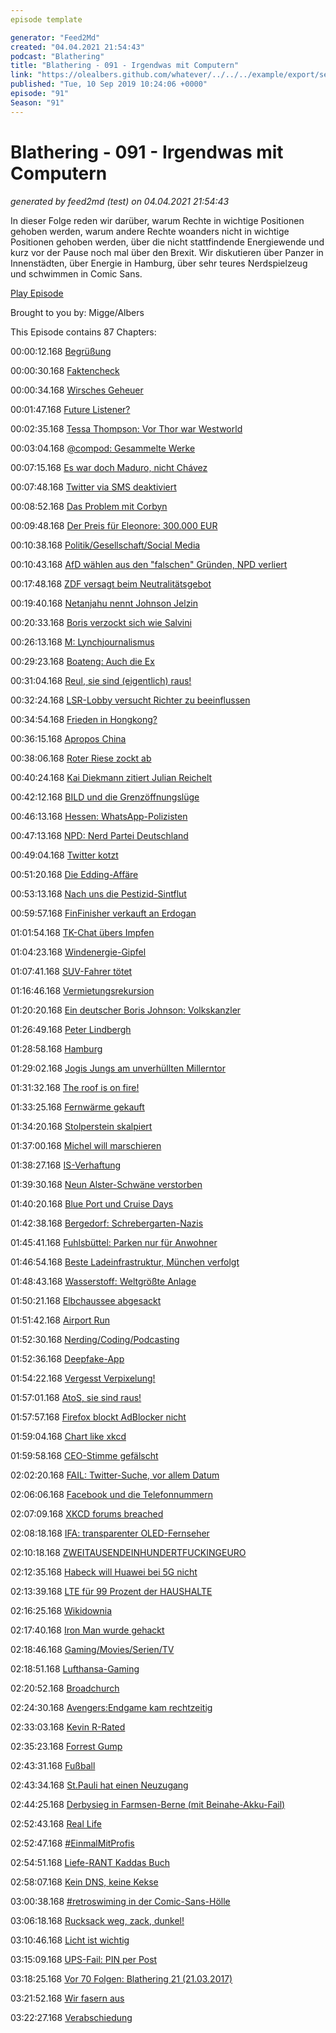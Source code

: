 ```yaml
---
episode template

generator: "Feed2Md"
created: "04.04.2021 21:54:43"
podcast: "Blathering"
title: "Blathering - 091 - Irgendwas mit Computern"
link: "https://olealbers.github.com/whatever/../../../example/export/seasons/4/2019/9/Blathering - 091 - Irgendwas mit Computern.md"
published: "Tue, 10 Sep 2019 10:24:06 +0000"
episode: "91"
Season: "91"
---
```


# Blathering - 091 - Irgendwas mit Computern
_generated by feed2md (test) on 04.04.2021 21:54:43_

In dieser Folge reden wir darüber, warum Rechte in wichtige Positionen gehoben werden, warum andere Rechte woanders nicht in wichtige Positionen gehoben werden, über die nicht stattfindende Energiewende und kurz vor der Pause noch mal über den Brexit. Wir diskutieren über Panzer in Innenstädten, über Energie in Hamburg, über sehr teures Nerdspielzeug und schwimmen in Comic Sans.

[Play Episode](https://www.blathering.de/podlove/file/928/s/feed/c/mp3/blathering_091.mp3)

Brought to you by: Migge/Albers

This Episode contains 87 Chapters:


00:00:12.168 [Begrüßung]()

00:00:30.168 [Faktencheck]()

00:00:34.168 [Wirsches Geheuer](https://de.wiktionary.org/wiki/geheuer)

00:01:47.168 [Future Listener?](https://twitter.com/DieLabertasche/status/1169696153530748929)

00:02:35.168 [Tessa Thompson: Vor Thor war Westworld](https://de.wikipedia.org/wiki/Tessa_Thompson)

00:03:04.168 [@compod: Gesammelte Werke](https://twitter.com/search?lang=de&q=(from%3Acompod)%20(to%3Ablathering_pod)%20until%3A2019-09-10%20since%3A2019-09-03&src=typed_query)

00:07:15.168 [Es war doch Maduro, nicht Chávez](https://de.wikipedia.org/wiki/Nicol%C3%A1s_Maduro#Entmachtung_des_Parlaments_durch_das_Maduro-treue_Oberste_Gericht_im_Fr%C3%BChjahr_2017)

00:07:48.168 [Twitter via SMS deaktiviert](https://www.zdnet.de/88368283/twitter-deaktiviert-sms-to-tweet-funktion/)

00:08:52.168 [Das Problem mit Corbyn](https://de.wikipedia.org/wiki/Jeremy_Corbyn#Antisemitismus-Vorw%C3%BCrfe)

00:09:48.168 [Der Preis für Eleonore: 300.000 EUR](https://www.leetchi.com/c/claus-peter-reisch)

00:10:38.168 [Politik/Gesellschaft/Social Media]()

00:10:43.168 [AfD wählen aus den "falschen" Gründen, NPD verliert](https://correctiv.org/faktencheck/politik/2019/09/04/diese-grafik-ueber-das-afd-wahlprogramm-fuer-sachsen-stimmt-groesstenteils)

00:17:48.168 [ZDF versagt beim Neutralitätsgebot](https://srv.deutschlandradio.de/dlf-audiothek-audio-teilen.3265.de.html?mdm:audio_id=761994)

00:19:40.168 [Netanjahu nennt Johnson Jelzin](https://www.theguardian.com/world/2019/sep/09/israeli-pm-wrongly-refers-to-boris-johnson-as-boris-yeltsin)

00:20:33.168 [Boris verzockt sich wie Salvini](https://www.spiegel.de/politik/ausland/brexit-boris-johnson-hat-sich-verzockt-so-geht-es-weiter-a-1285125.html)

00:26:13.168 [M: Lynchjournalismus](https://bildblog.de/114173/bild-und-die-kinderporno-ermittlungen/)

00:29:23.168 [Boateng: Auch die Ex](https://www.faz.net/aktuell/gesellschaft/kriminalitaet/gefaehrliche-koerperverletzung-ermittlung-gegen-boateng-geht-weiter-16368522.html)

00:31:04.168 [Reul, sie sind (eigentlich) raus!](https://twitter.com/anettselle/status/1169170407322214400)

00:32:24.168 [LSR-Lobby versucht Richter zu beeinflussen](https://www.golem.de/news/leistungsschutzrecht-vg-media-startet-kampagne-gegen-us-digitalkonzerne-1909-143565-2.html)

00:34:54.168 [Frieden in Hongkong?](https://taz.de/Politische-Krise-in-Hongkong/!5623597/)

00:36:15.168 [Apropos China](https://www.tagesschau.de/investigativ/br-recherche/einfluss-china-101.html)

00:38:06.168 [Roter Riese zockt ab](https://www.ndr.de/nachrichten/niedersachsen/Zocken-Sparkassen-Kunden-bei-Giro-Konten-ab,zinsbetrug100.html)

00:40:24.168 [Kai Diekmann zitiert Julian Reichelt](https://twitter.com/niggi/status/1169477717198331909)

00:42:12.168 [BILD und die Grenzöffnungslüge](https://mediathekviewweb.de/#query=Stunden%20der%20Entscheidung)

00:46:13.168 [Hessen: WhatsApp-Polizisten](https://www.spiegel.de/panorama/justiz/hessen-polizeianwaerter-sollen-rassistische-nachrichten-verschickt-haben-a-1285789.html)

00:47:13.168 [NPD: Nerd Partei Deutschland](https://taz.de/NPD-Mann-wird-Ortsvorsteher/!5620996/)

00:49:04.168 [Twitter kotzt](https://twitter.com/tobybaier/status/1169518480355405826)

00:51:20.168 [Die Edding-Affäre](https://www.theguardian.com/world/2019/sep/04/trump-hurricane-dorian-alabama-sharpie-map)

00:53:13.168 [Nach uns die Pestizid-Sintflut](https://taz.de/Verbot-des-Pestizids-Glyphosat-2024/!5620624/)

00:59:57.168 [FinFinisher verkauft an Erdogan](https://www.reporter-ohne-grenzen.de/pressemitteilungen/meldung/illegaler-verkauf-von-spaehsoftware-an-tuerkei/)

01:01:54.168 [TK-Chat übers Impfen](https://twitter.com/_Adora_Belle_/status/1169220793773023232)

01:04:23.168 [Windenergie-Gipfel](https://www.handelsblatt.com/politik/deutschland/arbeitsmarkt-ig-metall-bis-zu-10-000-jobs-in-der-windindustrie-sind-weg/24979110.html)

01:07:41.168 [SUV-Fahrer tötet](https://www.t-online.de/nachrichten/panorama/id_86405928/berlin-ein-tonnenschwerer-gelaendewagen-einfach-durch-die-luft-gewirbelt-.html)

01:16:46.168 [Vermietungsrekursion]()

01:20:20.168 [Ein deutscher Boris Johnson: Volkskanzler](https://verfassungsblog.de/ein-volkskanzler/)

01:26:49.168 [Peter Lindbergh](https://de.wikipedia.org/wiki/Peter_Lindbergh)

01:28:58.168 [Hamburg]()

01:29:02.168 [Jogis Jungs am unverhüllten Millerntor](https://twitter.com/stammtischphilo/status/1168827009981718529)

01:31:32.168 [The roof is on fire!](https://www.abendblatt.de/hamburg/polizeimeldungen/article226982093/Feuer-im-CCH-Im-5-Stock-brennt-ein-Teerkocher.html)

01:33:25.168 [Fernwärme gekauft](https://www.hamburg1.de/nachrichten/41932/Fernwaermenetz_wieder_in_staedtischer_Hand.html)

01:34:20.168 [Stolperstein skalpiert](https://www.mopo.de/hamburg/polizei/antisemitischer-angriff-in-hamburg-stolperstein-abgerissen---polizei-sucht-zeugen-33117870)

01:37:00.168 [Michel will marschieren](https://twitter.com/NordensurfHH/status/1169315460510355462)

01:38:27.168 [IS-Verhaftung](https://www.tagesschau.de/inland/festnahme-is-101.html)

01:39:30.168 [Neun Alster-Schwäne verstorben](https://www.hamburg1.de/nachrichten/41922/Mehrere_Alsterschwaene_gestorben.html)

01:40:20.168 [Blue Port und Cruise Days](https://www.hamburg1.de/nachrichten/41976/Blue_Port_2019.html)

01:42:38.168 [Bergedorf: Schrebergarten-Nazis](https://taz.de/Rechte-in-Hamburger-Schrebergarten/!5619735/)

01:45:41.168 [Fuhlsbüttel: Parken nur für Anwohner](https://www.hamburg1.de/nachrichten/41967/Bewohnerparkzonen_rund_um_den_Flughafen.html)

01:46:54.168 [Beste Ladeinfrastruktur, München verfolgt](https://www.golem.de/news/elektromobilitaet-hamburg-laedt-am-besten-muenchen-besser-als-berlin-1909-143595.html)

01:48:43.168 [Wasserstoff: Weltgrößte Anlage](https://www.hamburg1.de/nachrichten/41962/Wasserstoffanlage_im_Hafen_geplant.html)

01:50:21.168 [Elbchaussee abgesackt](https://www.hamburg1.de/nachrichten/41968/Elbchaussee_abgesackt.html)

01:51:42.168 [Airport Run](https://www.airportrace.de/)

01:52:30.168 [Nerding/Coding/Podcasting]()

01:52:36.168 [Deepfake-App](https://www.theguardian.com/technology/2019/sep/02/chinese-face-swap-app-zao-triggers-privacy-fears-viral)

01:54:22.168 [Vergesst Verpixelung!](https://iforcedabot.com/photo-realistic-emojis-and-emotes-with-progressive-face-super-resolution/)

01:57:01.168 [AtoS, sie sind raus!](https://www.golem.de/news/bea-anwaltspostfach-hat-neuen-betreiber-1909-143596.html)

01:57:57.168 [Firefox blockt AdBlocker nicht](https://www.golem.de/news/mozilla-firefox-soll-werbeblocker-apis-weiter-unterstuetzen-1909-143614.html)

01:59:04.168 [Chart like xkcd](https://timqian.com/chart.xkcd/)

01:59:58.168 [CEO-Stimme gefälscht](https://www.golem.de/news/social-engineering-mit-kuenstlicher-intelligenz-220-000-euro-erbeutet-1909-143638.html)

02:02:20.168 [FAIL: Twitter-Suche, vor allem Datum](https://twitter.com/search-advanced?lang=de)

02:06:06.168 [Facebook und die Telefonnummern](https://techcrunch.com/2019/09/04/facebook-phone-numbers-exposed/)

02:07:09.168 [XKCD forums breached](https://nakedsecurity.sophos.com/2019/09/03/xkcd-forums-breached/)

02:08:18.168 [IFA: transparenter OLED-Fernseher](https://www.golem.de/news/transparenter-panasonic-oled-tv-der-fernseher-ist-eine-scheibe-1909-143684.html)

02:10:18.168 [ZWEITAUSENDEINHUNDERTFUCKINGEURO](https://www.zdnet.de/88368269/galaxy-fold-5g-kommt-am-18-september-in-den-handel/)

02:12:35.168 [Habeck will Huawei bei 5G nicht](https://www.golem.de/news/5g-gruenenchef-fordert-ausschluss-von-huawei-1909-143709.html)

02:13:39.168 [LTE für 99 Prozent der HAUSHALTE](https://www.tagesschau.de/wirtschaft/mobilfunknetzausbau-101.html)

02:16:25.168 [Wikidownia](https://taz.de/Cyber-Attacke-auf-Wikipedia/!5624032/)

02:17:40.168 [Iron Man wurde gehackt](https://www.heise.de/security/meldung/l-f-Iron-Man-wollte-2000-iPhones-verschenken-4516942.html)

02:18:46.168 [Gaming/Movies/Serien/TV]()

02:18:51.168 [Lufthansa-Gaming](https://runwaygirlnetwork.com/2019/08/29/press-release-lufthansa-systems-integrates-gaming-into-boardconnect/)

02:20:52.168 [Broadchurch](https://www.youtube.com/watch?v=HOnus6OvViM)

02:24:30.168 [Avengers:Endgame kam rechtzeitig](https://www.youtube.com/watch?v=Q7dAQoPuo-U)

02:33:03.168 [Kevin R-Rated](https://twitter.com/stammtischphilo/status/1170780535725199360)

02:35:23.168 [Forrest Gump](https://de.wikipedia.org/wiki/Forrest_Gump)

02:43:31.168 [Fußball]()

02:43:34.168 [St.Pauli hat einen Neuzugang](https://www.vfl-wolfsburg.de/newsdetails/news-detail/detail/news/zum-fc-st-pauli/)

02:44:25.168 [Derbysieg in Farmsen-Berne (mit Beinahe-Akku-Fail)](https://photos.app.goo.gl/3mjRbM11UVbnxaHNA)

02:52:43.168 [Real Life]()

02:52:47.168 [#EinmalMitProfis](https://twitter.com/stammtischphilo/status/1169194987759779842)

02:54:51.168 [Liefe-RANT Kaddas Buch](https://twitter.com/tmigge/status/1168516992711692289)

02:58:07.168 [Kein DNS, keine Kekse](https://twitter.com/stammtischphilo/status/1169302271131303936)

03:00:38.168 [#retroswiming in der Comic-Sans-Hölle](http://www.freizeitbad-reinbek.de/)

03:06:18.168 [Rucksack weg, zack, dunkel!](https://twitter.com/stammtischphilo/status/1169671409255272455)

03:10:46.168 [Licht ist wichtig](https://twitter.com/stammtischphilo/status/1169144285209550850)

03:15:09.168 [UPS-Fail: PIN per Post](https://twitter.com/stammtischphilo/status/1170374710510661637)

03:18:25.168 [Vor 70 Folgen: Blathering 21 (21.03.2017)](https://www.blathering.de/2017/03/blathering-021-wichtige-verbraucherinformationen/)

03:21:52.168 [Wir fasern aus]()

03:22:27.168 [Verabschiedung]()


